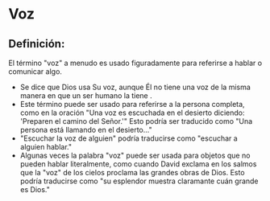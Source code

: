 # Voz

## Definición: 

El término "voz" a menudo es usado figuradamente para referirse a hablar o comunicar algo.

* Se dice que Dios usa Su voz, aunque Él no tiene una voz de la misma manera en que un ser humano la tiene .
* Este término puede ser usado para referirse a la persona completa, como en la oración "Una voz es escuchada en el desierto diciendo: 'Preparen el camino del Señor.'"  Esto podría ser traducido como "Una persona está llamando en el desierto..."
* "Escuchar la voz de alguien" podría traducirse como "escuchar a alguien hablar."
* Algunas veces la palabra "voz" puede ser usada para objetos que no pueden hablar literalmente,  como cuando David exclama en los salmos que la "voz" de los cielos proclama las grandes obras de Dios.  Esto podría traducirse como "su esplendor muestra claramante cuán grande es Dios."

